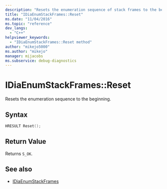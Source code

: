 ```yaml
---
description: "Resets the enumeration sequence of stack frames to the beginning."
title: "IDiaEnumStackFrames::Reset"
ms.date: "11/04/2016"
ms.topic: "reference"
dev_langs:
  - "C++"
helpviewer_keywords:
  - "IDiaEnumStackFrames::Reset method"
author: "mikejo5000"
ms.author: "mikejo"
manager: mijacobs
ms.subservice: debug-diagnostics
---
```

# IDiaEnumStackFrames::Reset

Resets the enumeration sequence to the beginning.

## Syntax

```C++
HRESULT Reset();
```

## Return Value
 Returns `S_OK`.

## See also
- [IDiaEnumStackFrames](../../debugger/debug-interface-access/idiaenumstackframes.md)
